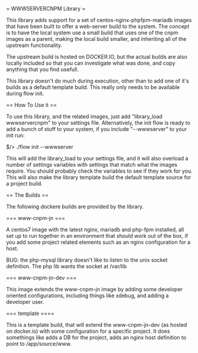 = WWWSERVERCNPM Library =

This library adds support for a set of centos-nginx-phpfpm-mariadb images that have been built to offer a web-server build to the system.  The concept is to have the local system use a small build that uses one of the cnpm images as a parent, making the local build smaller, and inheriting all of the upstream functionality.

The upstream build is hosted on DOCKER.IO, but the actual builds are also locally included so that you can investigate what was done, and copy anything that you find usefull.

This library doesn't do much during execution, other than to add one of it's builds as a default template build.  This really only needs to be available during flow init.

== How To Use it ==

To use this library, and the related images, just add "library_load wwwservercnpm" to your settings file.  Alternatively, the init flow is ready to add a bunch of stuff to your system, if you include "--wwwserver" to your init run:

$/> ./flow init --wwwserver

This will add the library_load to your settings file, and it will also overload a number of settings variables with settings that match what the images require.  You should probably check the variables to see if they work for you.  This will also make the library template build the default template source for a project build.

== The Builds ==

The following dockere builds are provided by the library.

=== www-cnpm-jn ===

A centos7 image with the latest nginx, mariadb and php-fpm installed, all set up to run together in an environment that should work out of the box, if you add some project related elements such as an nginx configuration for a host.

BUG: the php-mysql library doesn't like to listen to the unix socket definition. The php lib wants the socket at /var/lib

=== www-cnpm-jn-dev ===

This image extends the www-cnpm-jn image by adding some developer oriented configurations, including things like xdebug, and adding a developer user.

=== template ====

This is a template build, that will extend the www-cnpm-jn-dev (as hosted on docker.io) with some configuration for a specific project.  It does somethings like adds a DB for the project, adds an nginx host definition to point to /app/source/www.
